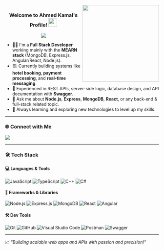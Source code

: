 <img width="250" align="right" src="https://c.tenor.com/_DOBjnGspYAAAAAM/code-coding.gif">

<h3 align="center">
  Welcome to Ahmed Kamal's Profile!
  <img src="https://media.giphy.com/media/hvRJCLFzcasrR4ia7z/giphy.gif" width="28">
</h3>

<!-- Typing SVG by DenverCoder1 - https://github.com/DenverCoder1/readme-typing-svg -->
<p align="center">
  <a href="https://github.com/DenverCoder1/readme-typing-svg">
    <img src="https://readme-typing-svg.herokuapp.com/?lines=Full%20Stack%20Developer;Node.js%20%7C%20Express%20%7C%20MongoDB;Always%20learning%20new%20technologies!&font=Fira%20Code&center=true&width=500&height=45&color=f75c7e&vCenter=true&size=22">
  </a>
</p> 

- 🧑‍💻 I'm a **Full Stack Developer** working mainly with the **MEARN stack** (MongoDB, Express.js, Angular/React, Node.js).
- 🏗️ Currently building systems like **hotel booking**, **payment processing**, and **real-time messaging**.
- 🔧 Experienced in REST APIs, server-side logic, database design, and API documentation with **Swagger**.
- 💬 Ask me about **Node.js**, **Express**, **MongoDB**, **React**, or any back-end & full-stack related topic.
- 🚀 Always learning and exploring new technologies to level up my skills.

---

### 🌐 Connect with Me
<a href="https://www.linkedin.com/in/ahmed-kamal-554307163/" target="_blank">
  <img src="https://img.shields.io/badge/-Ahmed%20Kamal-0077B5?style=for-the-badge&logo=Linkedin&logoColor=white"/>
</a>

---

### 🛠 Tech Stack

#### 💻 Languages & Tools
![JavaScript](https://img.shields.io/badge/-JavaScript-05122A?style=flat&logo=javascript)
![TypeScript](https://img.shields.io/badge/-TypeScript-05122A?style=flat&logo=typescript)
![C++](https://img.shields.io/badge/-C++-05122A?style=flat&logo=c%2B%2B)
![C#](https://img.shields.io/badge/-C%23-05122A?style=flat&logo=c-sharp)

#### 🧰 Frameworks & Libraries
![Node.js](https://img.shields.io/badge/-Node.js-05122A?style=flat&logo=node.js)
![Express.js](https://img.shields.io/badge/-Express.js-05122A?style=flat&logo=express)
![MongoDB](https://img.shields.io/badge/-MongoDB-05122A?style=flat&logo=mongodb)
![React](https://img.shields.io/badge/-React-05122A?style=flat&logo=react)
![Angular](https://img.shields.io/badge/-Angular-05122A?style=flat&logo=angular)

#### 🛠 Dev Tools
![Git](https://img.shields.io/badge/-Git-05122A?style=flat&logo=git)
![GitHub](https://img.shields.io/badge/-GitHub-05122A?style=flat&logo=github)
![Visual Studio Code](https://img.shields.io/badge/-VS%20Code-05122A?style=flat&logo=visual-studio-code&logoColor=007ACC)
![Postman](https://img.shields.io/badge/-Postman-05122A?style=flat&logo=postman)
![Swagger](https://img.shields.io/badge/-Swagger-05122A?style=flat&logo=swagger)

---

📈 *"Building scalable web apps and APIs with passion and precision!"*
